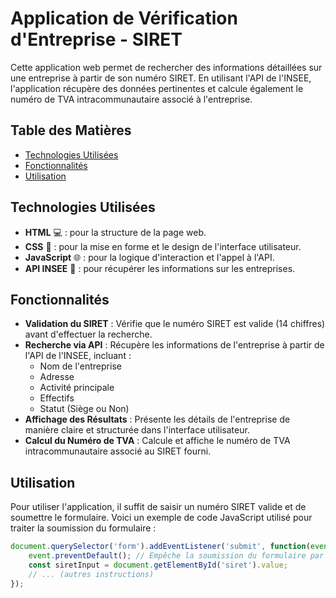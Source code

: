 # Application de Vérification d'Entreprise - SIRET

Cette application web permet de rechercher des informations détaillées sur une entreprise à partir de son numéro SIRET. En utilisant l'API de l'INSEE, l'application récupère des données pertinentes et calcule également le numéro de TVA intracommunautaire associé à l'entreprise.

## Table des Matières

- [Technologies Utilisées](#technologies-utilisées)
- [Fonctionnalités](#fonctionnalités)
- [Utilisation](#utilisation)

## Technologies Utilisées

- **HTML** :computer: : pour la structure de la page web.
- **CSS** :art: : pour la mise en forme et le design de l'interface utilisateur.
- **JavaScript** :globe_with_meridians: : pour la logique d'interaction et l'appel à l'API.
- **API INSEE** :satellite: : pour récupérer les informations sur les entreprises.

## Fonctionnalités

- **Validation du SIRET** : Vérifie que le numéro SIRET est valide (14 chiffres) avant d'effectuer la recherche.
- **Recherche via API** : Récupère les informations de l'entreprise à partir de l'API de l'INSEE, incluant :
  - Nom de l'entreprise
  - Adresse
  - Activité principale
  - Effectifs
  - Statut (Siège ou Non)
- **Affichage des Résultats** : Présente les détails de l'entreprise de manière claire et structurée dans l'interface utilisateur.
- **Calcul du Numéro de TVA** : Calcule et affiche le numéro de TVA intracommunautaire associé au SIRET fourni.

## Utilisation

Pour utiliser l'application, il suffit de saisir un numéro SIRET valide et de soumettre le formulaire. Voici un exemple de code JavaScript utilisé pour traiter la soumission du formulaire :

```javascript
document.querySelector('form').addEventListener('submit', function(event) {
    event.preventDefault(); // Empêche la soumission du formulaire par défaut
    const siretInput = document.getElementById('siret').value;
    // ... (autres instructions)
});